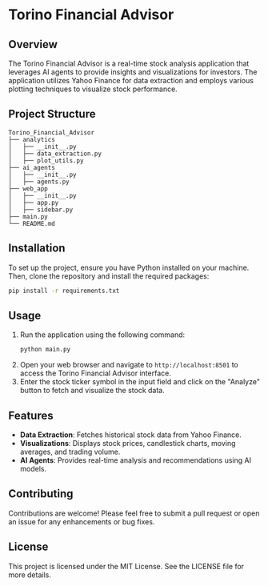 # Torino Financial Advisor

## Overview
The Torino Financial Advisor is a real-time stock analysis application that leverages AI agents to provide insights and visualizations for investors. The application utilizes Yahoo Finance for data extraction and employs various plotting techniques to visualize stock performance.

## Project Structure
```
Torino_Financial_Advisor
├── analytics
│   ├── __init__.py
│   ├── data_extraction.py
│   ├── plot_utils.py
├── ai_agents
│   ├── __init__.py
│   ├── agents.py
├── web_app
│   ├── __init__.py
│   ├── app.py
│   ├── sidebar.py
├── main.py
└── README.md
```

## Installation
To set up the project, ensure you have Python installed on your machine. Then, clone the repository and install the required packages:

```bash
pip install -r requirements.txt
```

## Usage
1. Run the application using the following command:
   ```bash
   python main.py
   ```
2. Open your web browser and navigate to `http://localhost:8501` to access the Torino Financial Advisor interface.
3. Enter the stock ticker symbol in the input field and click on the "Analyze" button to fetch and visualize the stock data.

## Features
- **Data Extraction**: Fetches historical stock data from Yahoo Finance.
- **Visualizations**: Displays stock prices, candlestick charts, moving averages, and trading volume.
- **AI Agents**: Provides real-time analysis and recommendations using AI models.

## Contributing
Contributions are welcome! Please feel free to submit a pull request or open an issue for any enhancements or bug fixes.

## License
This project is licensed under the MIT License. See the LICENSE file for more details.